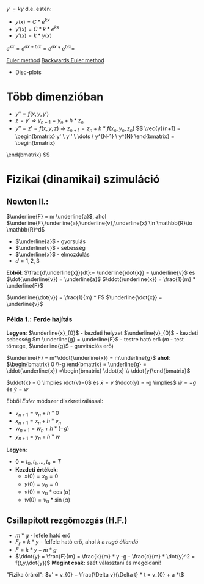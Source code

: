 $y' = ky$ d.e. estén: 
- $y(x) = C*e^{kx}$
- $y'(x) = C * k * e^{kx}$
- $y'(x) = k * y(x)$ 

$e^{kx} = e^{a x+bix} = e^{ax} * e^{bix} =$ 

[Euler method](https://en.wikipedia.org/wiki/Euler_method)
[Backwards Euler method](https://en.wikipedia.org/wiki/Backward_Euler_method)
- Disc-plots
# Több dimenzióban
- $y''= f(x,y,y')$ 
- $z = y'$ => $y_{n+1} = y_{n}+ h * z_{n}$
- $y'' = z' = f(x,y,z)$  => $z_{n+1} = z_{n} + h *f(x_{n},y_{n},z_{n})$
$$
\vec{y}(n+1) = \begin{bmatrix}
y' \\
y'' \\ 
\dots \\
y^{N-1} \\
y^{N}
\end{bmatrix}
= \begin{bmatrix}

\end{bmatrix}
$$
# Fizikai (dinamikai) szimuláció
## Newton II.:
$\underline{F} = m \underline{a}$, ahol
$\underline{F},\underline{a},\underline{v},\underline{x} \in \mathbb{R}\to \mathbb{R}^d$
- $\underline{a}$ - gyorsulás
- $\underline{v}$ - sebesség
- $\underline{x}$ - elmozdulás
- $d = 1,2,3$ 

**Ebből**:
$\frac{d\underline{x}}{dt}:= \underline{\dot{x}} = \underline{v}$ és $\dot{\underline{v}} = \underline{a}$ 
$\ddot{\underline{x}} = \frac{1}{m} * \underline{F}$

$\underline{\dot{v}} = \frac{1}{m} * F$
$\underline{\dot{x}} = \underline{v}$ 

### Példa 1.: Ferde hajítás
**Legyen**:
$\underline{x}_{0}$ - kezdeti helyzet 
$\underline{v}_{0}$ - kezdeti sebesség
$m \underline{g} = \underline{F}$ - testre ható erő ($m$ - test tömege, $\underline{g}$ - gravitációs erő)

$\underline{F} = m*\ddot{\underline{x}} = m\underline{g}$
**ahol**:
	 $\begin{bmatrix} 0 \\-g \end{bmatrix} = \underline{g}  = \ddot{\underline{x}} =\begin{bmatrix} \ddot{x} \\ \ddot{y}\end{bmatrix}$ 

$\ddot{x} = 0 \implies \dot{v}=0$ és $\dot{x} = v$ 
$\ddot{y} = -g \implies$ $\dot{w}=-g$ és $\dot{y} = w$   


Ebből *Euler* módszer diszkretizálással:
- $v_{n+1} = v_{n} + h * 0$
- $x_{n+1} = x_{n} + h * v_{n}$
- $w_{n+1} = w_{n} + h*(-g)$
- $y_{n+1} = y_{n} + h* w$

**Legyen**:
- $0 = t_{0},t_{1},\dots,t_{n} = T$
- **Kezdeti** **értékek**:
	- $x(0) = x_{0} = 0$
	- $y(0) = y_{0} = 0$
	- $v(0) = v_{0} *\cos(\alpha)$
	- $w(0) = v_{0} * \sin(\alpha)$

## Csillapított rezgőmozgás (H.F.)
- $m*g$ - lefele ható erő
- $F_{r} = k * y$ - felfele ható erő, ahol $k$ a *rugó állandó*
- $F = k*y - m*g$
- $\ddot{y} = \frac{F}{m} = \frac{k}{m} * y -g - \frac{c}{m} * \dot{y}^2 = f(t,y,\dot{y})$ 
**Megint csak:** szét választani és megoldani!

"Fizika óráról": $v' = v_{0} + \frac{\Delta v}{\Delta t} * t = v_{0} + a *t$   
